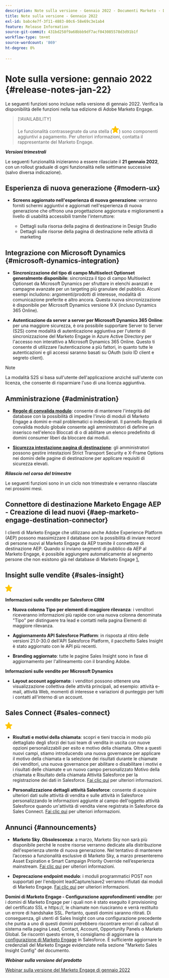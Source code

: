 ```yaml
---
description: Note sulla versione - Gennaio 2022 - Documenti Marketo - Documentazione del prodotto
title: Note sulla versione - Gennaio 2022
exl-id: babc4e7f-3f11-4883-80c6-58e69c3e1ab4
feature: Release Information
source-git-commit: 431bd258f9a68bbb9df7acf043085578d3d91b1f
workflow-type: tm+mt
source-wordcount: '869'
ht-degree: 0%

---
```


# Note sulla versione: gennaio 2022 {#release-notes-jan-22}

Le seguenti funzioni sono incluse nella versione di gennaio 2022. Verifica la disponibilità delle funzioni nella tua edizione di Adobe Marketo Engage.

>[!AVAILABILITY]
>
>Le funzionalità contrassegnate da una stella (![stella](assets/yellow-star.png)) sono componenti aggiuntivi a pagamento. Per ulteriori informazioni, contatta il rappresentante del Marketo Engage.

**_Versioni trimestrali_**

Le seguenti funzionalità inizieranno a essere rilasciate il **21 gennaio 2022**, con un rollout graduale di ogni funzionalità nelle settimane successive (salvo diversa indicazione).

## Esperienza di nuova generazione {#modern-ux}

* **Screens aggiornato nell&#39;esperienza di nuova generazione**: verranno forniti schermi aggiuntivi e aggiornati nell&#39;esperienza di nuova generazione che offrono una progettazione aggiornata e miglioramenti a livello di usabilità accessibili tramite l&#39;interruttore:

   * Dettagli sulla risorsa della pagina di destinazione in Design Studio
   * Dettagli sulle risorse della pagina di destinazione nelle attività di marketing

## Integrazione con Microsoft Dynamics {#microsoft-dynamics-integration}

* **Sincronizzazione del tipo di campo Multiselect Optionset generalmente disponibile**: sincronizza il tipo di campo Multiselect Optionset da Microsoft Dynamics per sfruttare in elenchi avanzati e campagne avanzate per un targeting più granulare del pubblico. Alcuni esempi includono: argomenti/prodotti di interesse, modalità di comunicazione preferite e altro ancora. Questa nuova sincronizzazione è disponibile per Microsoft Dynamics versione 9.X (incluso Dynamics 365 Online).

* **Autenticazione da server a server per Microsoft Dynamics 365 Online**: per una maggiore sicurezza, è ora possibile supportare Server to Server (S2S) come modalità di autenticazione aggiuntiva per l&#39;utente di sincronizzazione del Marketo Engage in Azure Active Directory per l&#39;accesso non interattivo a Microsoft Dynamics 365 Online. Questo ti consente di utilizzare l’autenticazione a più fattori, in quanto tutte le autenticazioni e gli accessi saranno basati su OAuth (solo ID client e segreto client).

>[!NOTE]
>
>La modalità S2S si basa sull&#39;utente dell&#39;applicazione anziché sull&#39;utente con licenza, che consente di risparmiare l&#39;uso di una licenza aggiuntiva.

## Amministrazione {#administration}

* **[Regole di convalida modulo](/help/marketo/product-docs/administration/settings/global-form-validation-rules.md)**: consente di mantenere l&#39;integrità del database con la possibilità di impedire l&#39;invio di moduli di Marketo Engage a domini e-mail problematici o indesiderati. Il pannello Regola di convalida modulo globale consente agli amministratori di definire un inserisco nell&#39;elenco Bloccati di o di abilitare un elenco predefinito di domini consumer liberi da bloccare dai moduli.

* **[Sicurezza intestazione pagina di destinazione](/help/marketo/product-docs/administration/settings/landing-page-headers.md)**: gli amministratori possono gestire intestazioni Strict Transport Security e X-Frame Options nei domini delle pagine di destinazione per applicare requisiti di sicurezza elevati.

**_Rilascio nel corso del trimestre_**

Le seguenti funzioni sono in un ciclo non trimestrale e verranno rilasciate nei prossimi mesi.

## Connettore di destinazione Marketo Engage AEP - Creazione di lead nuovi {#aep-marketo-engage-destination-connector}

I clienti di Marketo Engage che utilizzano anche Adobe Experience Platform (AEP) possono massimizzare il database con la possibilità di inviare record di persone nuovi al Marketo Engage da AEP tramite il connettore di destinazione AEP. Quando si inviano segmenti di pubblico da AEP al Marketo Engage, è possibile aggiungere automaticamente al segmento persone che non esistono già nel database di Marketo Engage [1.](/help/marketo/product-docs/core-marketo-concepts/smart-lists-and-static-lists/static-lists/push-an-adobe-experience-platform-segment-to-a-marketo-static-list.md)

## Insight sulle vendite {#sales-insight}

![(stella)](assets/yellow-star.png)

**Informazioni sulle vendite per Salesforce CRM**

* **Nuova colonna Tipo per elementi di maggiore rilevanza**: i venditori riceveranno informazioni più rapide con una nuova colonna denominata &quot;Tipo&quot; per distinguere tra lead e contatti nella pagina Elementi di maggiore rilevanza.

* **Aggiornamento API Salesforce Platform**: in risposta al ritiro delle versioni 21.0-30.0 dell&#39;API Salesforce Platform, il pacchetto Sales Insight è stato aggiornato con le API più recenti.

* **Branding aggiornato**: tutte le pagine Sales Insight sono in fase di aggiornamento per l&#39;allineamento con il branding Adobe.

**Informazioni sulle vendite per Microsoft Dynamics**

* **Layout account aggiornato**: i venditori possono ottenere una visualizzazione collettiva delle attività principali, ad esempio: attività e-mail, attività Web, momenti di interesse e variazioni di punteggio per tutti i contatti all&#39;interno di un account.

## Sales Connect {#sales-connect}

![(stella)](assets/yellow-star.png)

* **Risultati e motivi della chiamata**: scopri e tieni traccia in modo più dettagliato degli sforzi dei tuoi team di vendita in uscita con nuove opzioni personalizzabili per esito e motivo della chiamata. Oltre a questi nuovi campi, stiamo introducendo una nuova governance per applicare il motivo della chiamata e la selezione dei risultati durante le chiamate dei venditori, una nuova governance per abilitare o disabilitare i motivi e i risultati delle chiamate e un nuovo campo personalizzato Motivo della chiamata e Risultato della chiamata Attività Salesforce per la registrazione dei dati in Salesforce. [Fai clic qui](https://nation.marketo.com/t5/product-blogs/sales-connect-enhancements-to-call-outcomes-q1-22-release/ba-p/319812) per ulteriori informazioni.

* **Personalizzazione dettagli attività Salesforce**: consente di acquisire ulteriori dati sulle attività di vendita e sulle attività in Salesforce personalizzando le informazioni aggiunte al campo dell&#39;oggetto attività Salesforce quando un&#39;attività di vendita viene registrata in Salesforce da Sales Connect. [Fai clic qui](https://nation.marketo.com/t5/product-blogs/sales-connect-enahncements-to-activity-logging-to-salesforce-q1/ba-p/319819) per ulteriori informazioni.

## Annunci {#announcements}

* **Marketo Sky. Obsolescenza**: a marzo, Marketo Sky non sarà più disponibile perché le nostre risorse verranno dedicate alla distribuzione dell&#39;esperienza utente di nuova generazione. Nel tentativo di mantenere l’accesso a funzionalità esclusive di Marketo Sky, a marzo presenteremo Asset Expiration e Smart Campaign Priority Override nell’esperienza mainstream. [Fai clic qui](https://nation.marketo.com/t5/the-modern-ux/marketo-sky-deprecation-notice/ba-p/320115#M33) per ulteriori informazioni.

* **Deprecazione endpoint modulo**: i moduli programmatici POST non supportati per l&#39;endpoint leadCapture/save2 verranno rifiutati dai moduli di Marketo Engage. [Fai clic qui](https://nation.marketo.com/t5/product-documents/updated-october-2021-upcoming-changes-to-the-marketo-engage-form/ta-p/306631) per ulteriori informazioni.

**Domini di Marketo Engage - Configurazione approfondimenti vendite**: per i domini di Marketo Engage per i quali non è stato eseguito il provisioning del certificato SSL e https://, le chiamate non riusciranno e verrà restituito un errore di handshake SSL. Pertanto, questi domini saranno ritirati. Di conseguenza, gli utenti di Sales Insight con una configurazione precedente che punta a uno di questi domini potrebbero riscontrare errori di callout di sistema nella pagina Lead, Contact, Account, Opportunity Panels o Marketo Global. Se riscontri questo errore, ti consigliamo di aggiornare la [configurazione di Marketo Engage](/help/marketo/product-docs/marketo-sales-insight/msi-for-salesforce/configuration/configure-marketo-sales-insight-in-salesforce-enterprise-unlimited.md) in Salesforce. È sufficiente aggiornare le credenziali del Marketo Engage evidenziate nella sezione &quot;Marketo Sales Insight Config&quot; del documento.

**_Webinar sulla versione del prodotto_**

[Webinar sulla versione del Marketo Engage di gennaio 2022](https://engage.marketo.com/2022_January_Release_Webinar_DemandPage.html)
